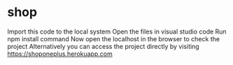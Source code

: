 # shop
Import this code to the local system
Open the files in visual studio code
Run npm install command
Now open the localhost in the browser to check the project
Alternatively you can access the project directly by visiting https://shoponeplus.herokuapp.com
